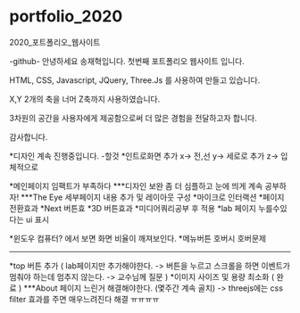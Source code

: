 # portfolio_2020
2020_포트폴리오_웹사이트

-github-
안녕하세요 송재혁입니다.
첫번째 포트폴리오 웹사이트 입니다.

HTML, CSS, Javascript, JQuery, Three.Js 를 사용하여 만들고 있습니다.

X,Y 2개의 축을 너머 Z축까지 사용하였습니다.

3차원의 공간을 사용자에게 제공함으로써 더 많은 경험을 전달하고자 합니다.

감사합니다.





*디자인 계속 진행중입니다.
-할것
*인트로화면 추가   x-> 전,선  y-> 세로로 추가 z-> 입체적으로

*메인페이지 임팩트가 부족하다 
***디자인 보완 좀 더 심플하고 눈에 띄게 계속 공부하자!
***The Eye 세부페이지 내용 추가 및 레이아웃 구성
*마이크로 인터랙션
*페이지 전환효과
*Next 버튼효
*3D 버튼효과
*미디어쿼리공부 후 적용
*lab 페이지 누를수있다는 ui 표시

     
*윈도우 컴퓨터? 에서 보면 화면 비율이 깨져보인다.
*메뉴버튼 호버시 호버문제

-----------
*top 버튼 추가 ( lab페이지만 추가해야한다. -> 버튼을 누르고 스크롤을 하면 이벤트가 멈춰야 하는데 멈추지 않는다. -> 교수님께 질문 )
*이미지 사이즈 및 용량 최소화 ( 완료 )
***About 페이지 느린거 해결해야한다. (몇주간 계속 골치)
     -> threejs에는 css filter 효과를 주면 매우느려진다 해결 ㅠㅠㅠㅠ